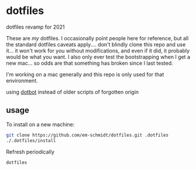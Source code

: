 # dotfiles

dotfiles revamp for 2021

These are *my* dotfiles.  I occasionally point people here for reference, but all the standard dotfiles caveats apply.... don't blindly clone this repo and use it... it won't work for you without modifications, and even if it did, it probably would be what you want. I also only ever test the bootstrapping when I get a new mac... so odds are that something has broken since I last tested.

I'm working on a mac generally and this repo is only used for that environment.

using [dotbot](https://github.com/anishathalye/dotbot) instead of older scripts of forgotten origin

## usage

To install on a new machine:

```sh
git clone https://github.com/em-schmidt/dotfiles.git .dotfiles
./.dotfiles/install
```

Refresh periodically

```sh
dotfiles
```
